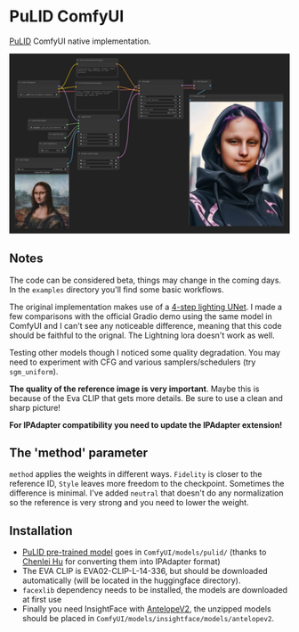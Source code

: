 # PuLID ComfyUI

[PuLID](https://github.com/ToTheBeginning/PuLID) ComfyUI native implementation.

![basic workflow](examples/pulid_wf.jpg)

## Notes

The code can be considered beta, things may change in the coming days. In the `examples` directory you'll find some basic workflows.

The original implementation makes use of a [4-step lighting UNet](https://huggingface.co/ByteDance/SDXL-Lightning). I made a few comparisons with the official Gradio demo using the same model in ComfyUI and I can't see any noticeable difference, meaning that this code should be faithful to the orignal. The Lightning lora doesn't work as well.

Testing other models though I noticed some quality degradation. You may need to experiment with CFG and various samplers/schedulers (try `sgm_uniform`).

**The quality of the reference image is very important**. Maybe this is because of the Eva CLIP that gets more details. Be sure to use a clean and sharp picture!

**For IPAdapter compatibility you need to update the IPAdapter extension!**

## The 'method' parameter

`method` applies the weights in different ways. `Fidelity` is closer to the reference ID, `Style` leaves more freedom to the checkpoint. Sometimes the difference is minimal. I've added `neutral` that doesn't do any normalization so the reference is very strong and you need to lower the weight.

## Installation

- [PuLID pre-trained model](https://huggingface.co/huchenlei/ipadapter_pulid/resolve/main/ip-adapter_pulid_sdxl_fp16.safetensors?download=true) goes in `ComfyUI/models/pulid/` (thanks to [Chenlei Hu](https://github.com/huchenlei) for converting them into IPAdapter format)
- The EVA CLIP is EVA02-CLIP-L-14-336, but should be downloaded automatically (will be located in the huggingface directory).
- `facexlib` dependency needs to be installed, the models are downloaded at first use
- Finally you need InsightFace with [AntelopeV2](https://huggingface.co/MonsterMMORPG/tools/tree/main), the unzipped models should be placed in `ComfyUI/models/insightface/models/antelopev2`.

